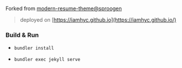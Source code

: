 Forked from [modern-resume-theme@sproogen](https://github.com/sproogen/modern-resume-theme)

> deployed on [https://iamhyc.github.io](https://iamhyc.github.io/)

### Build & Run

- `bundler install`

- `bundler exec jekyll serve`
